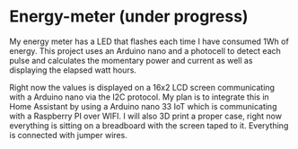 # Energy-meter (under progress)
My energy meter has a LED that flashes each time I have consumed 1Wh of energy. This project uses an Arduino nano and a photocell to detect each pulse and calculates the momentary power and current as well as displaying the elapsed watt hours.

Right now the values is displayed on a 16x2 LCD screen communicating with a Arduino nano via the I2C protocol. 
My plan is to integrate this in Home Assistant by using a Arduino nano 33 IoT which is communicating with a Raspberry PI over WIFI. I will also 3D print a proper case, right now everything is sitting on a breadboard with the screen taped to it. Everything is connected with jumper wires.



